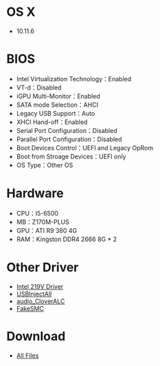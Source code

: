 # OS X
- 10.11.6


# BIOS
- Intel Virtualization Technology：Enabled
- VT-d：Disabled
- iGPU Multi-Monitor：Enabled
- SATA mode Selection：AHCI
- Legacy USB Support：Auto
- XHCI Hand-off：Enabled
- Serial Port Configuration：Disabled
- Parallel Port Configuration：Disabled
- Boot Devices Control：UEFI and Legacy OpRom
- Boot from Stroage Devices：UEFI only
- OS Type：Other OS


# Hardware
- CPU：I5-6500
- MB：Z170M-PLUS
- GPU：ATI R9 380 4G
- RAM：Kingston DDR4 2666 8G * 2


# Other Driver
- [Intel 219V Driver](https://bitbucket.org/RehabMan/os-x-intel-network/downloads/RehabMan-IntelMausiEthernet-v2-2016-0419.zip)
- [USBInjectAll](https://bitbucket.org/RehabMan/os-x-usb-inject-all/downloads/RehabMan-USBInjectAll-2016-0907.zip)
- [audio_CloverALC](https://github.com/toleda/audio_CloverALC/archive/master.zip)
- [FakeSMC](https://bitbucket.org/RehabMan/os-x-fakesmc-kozlek/downloads/RehabMan-FakeSMC-2016-0908.zip)


# Download
* [All Files]() 
